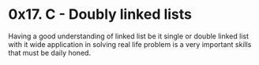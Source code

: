 # 0x17. C - Doubly linked lists
Having a good understanding of linked list
be it single or double linked list with it wide 
application in solving real life problem is a 
very important skills that must be daily honed.
